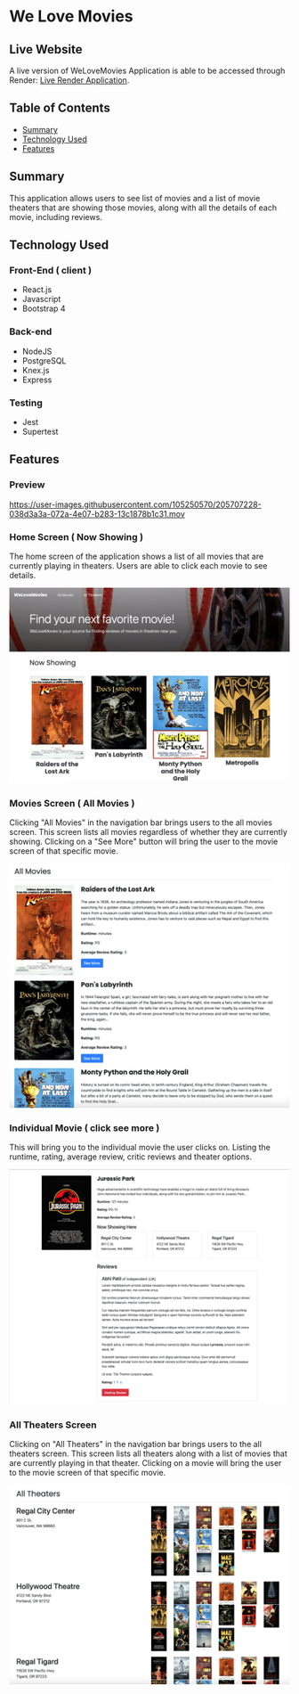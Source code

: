 # We Love Movies

## Live Website

A live version of WeLoveMovies Application is able to be accessed through Render: [Live Render Application](https://welovemovies-frontend-91f9.onrender.com/).

## Table of Contents

- [Summary](#summary)
- [Technology Used](#technology)
- [Features](#features)

## Summary

This application allows users to see list of movies and a list of movie theaters that are showing those movies, along with all the details of each movie, including reviews.

## Technology Used

### Front-End ( client )

- React.js
- Javascript
- Bootstrap 4

### Back-end

- NodeJS
- PostgreSQL
- Knex.js
- Express

### Testing

- Jest
- Supertest

## Features
### Preview 
https://user-images.githubusercontent.com/105250570/205707228-038d3a3a-072a-4e07-b283-13c1878b1c31.mov

### Home Screen ( Now Showing )

The home screen of the application shows a list of all movies that are currently playing in theaters. Users are able to click each movie to see details.

![Home Screen](backend/docs/images/homescreen.png)

### Movies Screen ( All Movies )

Clicking "All Movies" in the navigation bar brings users to the all movies screen. This screen lists all movies regardless of whether they are currently showing. Clicking on a "See More" button will bring the user to the movie screen of that specific movie.

![All Movies](backend/docs/images/allmovies.png)

### Individual Movie ( click see more )

This will bring you to the individual movie the user clicks on. Listing the runtime, rating, average review, critic reviews and theater options.

![movie](backend/docs/images/movie.png)

### All Theaters Screen

Clicking on "All Theaters" in the navigation bar brings users to the all theaters screen. This screen lists all theaters along with a list of movies that are currently playing in that theater. Clicking on a movie will bring the user to the movie screen of that specific movie.

![All Theaters](backend/docs/images/alltheaters.png)
